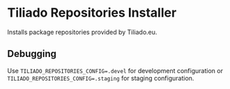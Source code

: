 Tiliado Repositories Installer
==============================

Installs package repositories provided by Tiliado.eu.

Debugging
---------

Use ``TILIADO_REPOSITORIES_CONFIG=.devel`` for development configuration
or ``TILIADO_REPOSITORIES_CONFIG=.staging`` for staging configuration.
